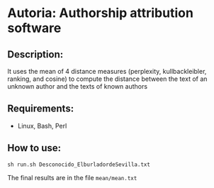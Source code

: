# Autoria: Authorship attribution software

## Description:
It uses the mean of 4 distance measures (perplexity, kullbackleibler, ranking, and cosine) to compute the distance between the text of an unknown author and the texts of known authors

## Requirements:
* Linux, Bash, Perl

## How to use:

```
sh run.sh Desconocido_ElburladordeSevilla.txt
```

The final results are in the file `mean/mean.txt`
